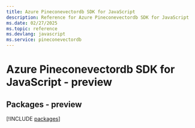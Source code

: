 ```yaml
---
title: Azure Pineconevectordb SDK for JavaScript
description: Reference for Azure Pineconevectordb SDK for JavaScript
ms.date: 02/27/2025
ms.topic: reference
ms.devlang: javascript
ms.service: pineconevectordb
---
```

# Azure Pineconevectordb SDK for JavaScript - preview
## Packages - preview
[!INCLUDE [packages](pineconevectordb-index.md)]